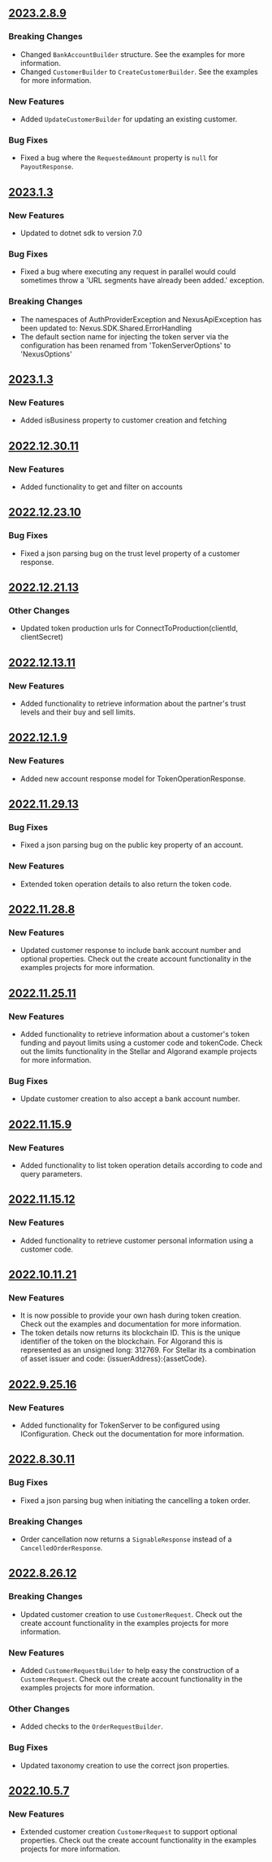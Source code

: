 ## [2023.2.8.9](https://gitlab.com/quantoz-public/nexus-sdk-dotnet/-/packages/12370921)

### Breaking Changes
* Changed `BankAccountBuilder` structure. See the examples for more information.
* Changed `CustomerBuilder` to `CreateCustomerBuilder`. See the examples for more information.

### New Features
* Added `UpdateCustomerBuilder` for updating an existing customer.

### Bug Fixes
* Fixed a bug where the `RequestedAmount` property is `null` for `PayoutResponse`.

## [2023.1.3](https://gitlab.com/quantoz-public/nexus-sdk-dotnet/-/packages/11619445)

### New Features
* Updated to dotnet sdk to version 7.0

### Bug Fixes
* Fixed a bug where executing any request in parallel would could sometimes throw a 'URL segments have already been added.' exception.

### Breaking Changes
* The namespaces of AuthProviderException and NexusApiException has been updated to: Nexus.SDK.Shared.ErrorHandling
* The default section name for injecting the token server via the configuration has been renamed from 'TokenServerOptions' to 'NexusOptions' 

## [2023.1.3](https://gitlab.com/quantoz-public/nexus-sdk-dotnet/-/packages/11619445)

### New Features
* Added isBusiness property to customer creation and fetching

## [2022.12.30.11](https://gitlab.com/quantoz-public/nexus-sdk-dotnet/-/packages/11596598)

### New Features
* Added functionality to get and filter on accounts

## [2022.12.23.10](https://gitlab.com/quantoz-public/nexus-sdk-dotnet/-/packages/11530311)

### Bug Fixes
* Fixed a json parsing bug on the trust level property of a customer response.

## [2022.12.21.13](https://gitlab.com/quantoz-public/nexus-sdk-dotnet/-/packages/11489069)

### Other Changes
* Updated token production urls for ConnectToProduction(clientId, clientSecret)

## [2022.12.13.11](https://gitlab.com/quantoz-public/nexus-sdk-dotnet/-/packages/11322442)

### New Features
* Added functionality to retrieve information about the partner's trust levels and their buy and sell limits.

## [2022.12.1.9](https://gitlab.com/quantoz-public/nexus-sdk-dotnet/-/packages/11104395)

### New Features
* Added new account response model for TokenOperationResponse.

## [2022.11.29.13](https://gitlab.com/quantoz-public/nexus-sdk-dotnet/-/packages/11055409)

### Bug Fixes
* Fixed a json parsing bug on the public key property of an account.

### New Features
* Extended token operation details to also return the token code.

## [2022.11.28.8](https://gitlab.com/quantoz-public/nexus-sdk-dotnet/-/packages/11015559)

### New Features
* Updated customer response to include bank account number and optional properties. Check out the create account functionality in the examples projects for more information.

## [2022.11.25.11](https://gitlab.com/quantoz-public/nexus-sdk-dotnet/-/packages/10994394)

### New Features
* Added functionality to retrieve information about a customer's token funding and payout limits using a customer code and tokenCode. Check out the limits functionality in the Stellar and Algorand example projects for more information.

### Bug Fixes
* Update customer creation to also accept a bank account number.

## [2022.11.15.9](https://gitlab.com/quantoz-public/nexus-sdk-dotnet/-/packages/10632663)

### New Features
* Added functionality to list token operation details according to code and query parameters.

## [2022.11.15.12](https://gitlab.com/quantoz-public/nexus-sdk-dotnet/-/packages/10637406)

### New Features
* Added functionality to retrieve customer personal information using a customer code.

## [2022.10.11.21](https://gitlab.com/quantoz-public/nexus-sdk-dotnet/-/packages/9847275)

### New Features
* It is now possible to provide your own hash during token creation. Check out the examples and documentation for more information. 
* The token details now returns its blockchain ID. This is the unique identifier of the token on the blockchain. For Algorand this is represented as an unsigned long: 312769. For Stellar its a combination of asset issuer and code: {issuerAddress}:{assetCode}.

## [2022.9.25.16](https://gitlab.com/quantoz-public/nexus-sdk-dotnet/-/packages/9474509)

### New Features
* Added functionality for TokenServer to be configured using IConfiguration. Check out the documentation for more
information.

## [2022.8.30.11](https://gitlab.com/quantoz-public/nexus-sdk-dotnet/-/packages/8923295)

### Bug Fixes
* Fixed a json parsing bug when initiating the cancelling a token order.

### Breaking Changes
* Order cancellation now returns a `SignableResponse` instead of a `CancelledOrderResponse`.

## [2022.8.26.12](https://gitlab.com/quantoz-public/nexus-sdk-dotnet/-/packages/8862706)

### Breaking Changes
* Updated customer creation to use `CustomerRequest`. Check out the create account functionality in the examples projects for more information.

### New Features
* Added `CustomerRequestBuilder` to help easy the construction of a `CustomerRequest`. Check out the create account functionality in the examples projects for more information.

### Other Changes
* Added checks to the `OrderRequestBuilder`.

### Bug Fixes
* Updated taxonomy creation to use the correct json properties.

## [2022.10.5.7](https://gitlab.com/quantoz-public/nexus-sdk-dotnet/-/packages/9699238)

### New Features
* Extended customer creation `CustomerRequest` to support optional properties. Check out the create account functionality in the examples projects for more information.

